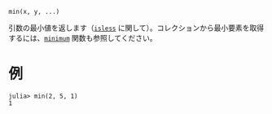 ```
min(x, y, ...)
```

引数の最小値を返します（[`isless`](@ref) に関して）。コレクションから最小要素を取得するには、[`minimum`](@ref) 関数も参照してください。

# 例

```jldoctest
julia> min(2, 5, 1)
1
```
